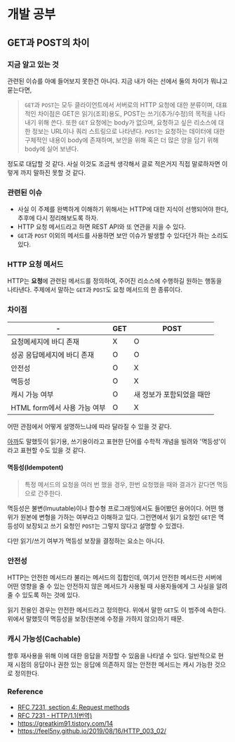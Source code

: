 
# 개발 공부
## GET과 POST의 차이
### 지금 알고 있는 것
관련된 이슈를 아예 들어보지 못한건 아니다. 지금 내가 아는 선에서 둘의 차이가 뭐냐고 묻는다면, 

> `GET`과 `POST`는 모두 클라이언트에서 서버로의 HTTP 요청에 대한 분류이며, 대표적인 차이점은 GET은 읽기(조회)용도, POST는 쓰기(추가/수정)의 목적을 나타내기 위해 쓴다. 또한 `GET` 요청에는 body가 없으며, 요청하고 싶은 리소스에 대한 정보는 URL이나 쿼리 스트링으로 나타낸다. `POST`는 요청하는 데이터에 대한 구체적인 내용이 body에 존재하며, 보안을 위해 혹은 더 많은 양을 담기 위해 body에 실어 보낸다.

정도로 대답할 것 같다. 사실 이것도 조금씩 생각해서 글로 적은거지 직접 말로하자면 이렇게 까지 말하진 못할 것 같다.

### 관련된 이슈
- 사실 이 주제를 완벽하게 이해하기 위해서는 HTTP에 대한 지식이 선행되어야 한다, 추후에 다시 정리해보도록 하자.
- HTTP 요청 메서드라고 하면 REST API와 또 연관을 지을 수 있다. 
- `GET`과 `POST` 이외의 메서드를 사용하면 보안 이슈가 발생할 수 있다던가 하는 소리도 있다.

### HTTP 요청 메서드
HTTP는 **요청**에 관련된 메서드를 정의하여, 주어진 리소스에 수행하길 원하는 행동을 나타낸다. 주제에서 말하는 `GET`과 `POST`도 요청 메서드의 한 종류이다.

### 차이점
-|GET|POST
---|---|---
요청메세지에 바디 존재|X|O
성공 응답메세지에 바디 존재|O|O
안전성|O|X
멱등성|O|X
캐시 가능 여부|O|새 정보가 포함되었을 때만
HTML form에서 사용 가능 여부|O|X

어떤 관점에서 어떻게 설명하느냐에 따라 달라질 수 있을 것 같다.

[아까](#-지금-알고-있는-것)도 말했듯이 읽기용, 쓰기용이라고 표현한 단어를 수학적 개념을 빌려와 '멱등성'이라고 표현할 수도 있을 것 같다.

#### 멱등성(Idempotent)
> 특정 메서드의 요청을 여러 번 했을 경우, 한번 요청했을 때와 결과가 같다면 멱등으로 간주한다.

멱등성은 불변(Imuutable)이나 함수형 프로그래밍에서도 들어봤던 용어이다. 어떤 행위가 원본에 변형을 가하는 여부라고 이해하고 있다. 그런면에서 읽기 요청인 `GET`은 멱등성이 보장되고 쓰기 요청인 `POST`는 그렇지 않다고 설명할 수 있겠다.

다만 읽기/쓰기 여부가 멱등성 보장을 결정하는 요소는 아니다.

### 안전성

HTTP는 안전한 메서드라 불리는 메서드의 집합인데, 여기서 안전한 메서드란 서버에 어떤 영향을 줄 수 있는 안전하지 않은 메서드가 사용될 때 사용자들에게 그 사실을 알려줄 수 있도록 하는 것에 있다.

읽기 전용인 경우는 안전한 메서드라고 정의한다. 위에서 말한 `GET`도 이 범주에 속한다. 위에서 말했듯이 멱등성을 보장(원본에 수정을 가하지 않으)하기 때문.

### 캐시 가능성(Cachable)
향후 재사용을 위해 이에 대한 응답을 저장할 수 있음을 나타낼 수 있다. 일반적으로 현재 시점의 응답이나 권한 있는 응답에 의존하지 않는 안전한 메서드는 캐시 가능한 것으로 정의한다.


### Reference
- [RFC 7231, section 4: Request methods](https://tools.ietf.org/html/rfc7231#section-4)
- [RFC 7231 - HTTP/1.1(번역)](https://roka88.dev/106)
- https://greatkim91.tistory.com/14
- https://feel5ny.github.io/2019/08/16/HTTP_003_02/

